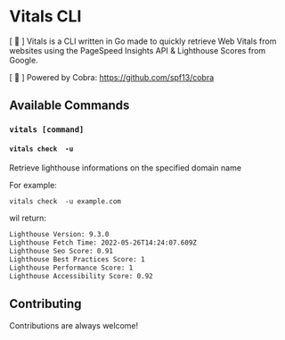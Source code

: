 
# Vitals CLI

[ 🔋 ] Vitals is a CLI written in Go made to quickly retrieve Web Vitals
from websites using the PageSpeed Insights API & Lighthouse Scores from Google.

[ 🐍 ] Powered by Cobra: https://github.com/spf13/cobra

## Available Commands

### `vitals [command]`

#### `vitals check  -u`
Retrieve lighthouse informations on the specified domain name


For example:

`vitals check  -u example.com`

wil return:

```bash
Lighthouse Version: 9.3.0
Lighthouse Fetch Time: 2022-05-26T14:24:07.609Z
Lighthouse Seo Score: 0.91
Lighthouse Best Practices Score: 1
Lighthouse Performance Score: 1
Lighthouse Accessibility Score: 0.92
```


## Contributing

Contributions are always welcome!

